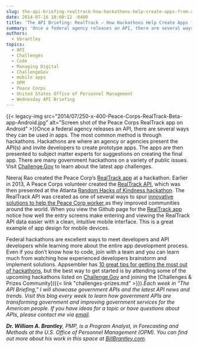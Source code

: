 ```yaml
---
slug: the-api-briefing-realtrack-how-hackathons-help-create-apps-from-apis
date: 2014-07-16 10:00:12 -0400
title: 'The API Briefing: RealTrack – How Hackathons Help Create Apps from APIs'
summary: 'Once a federal agency releases an API, there are several ways they can be used in apps. The most common method is through hackathons. Hackathons are where an agency or agencies present the API(s) and invite developers to create prototype apps. The apps'
authors:
  - bbrantley
topics:
  - API
  - Challenges
  - Code
  - Managing Digital
  - ChallengeGov
  - mobile apps
  - OPM
  - Peace Corps
  - United States Office of Personnel Management
  - Wednesday API Briefing
---
```


{{< legacy-img src="2014/07/250-x-400-Peace-Corps-RealTrack-Beta-app-Android.jpg" alt="Screen shot of the Peace Corps RealTrack app on Android" >}}Once a federal agency releases an API, there are several ways they can be used in apps. The most common method is through hackathons. Hackathons are where an agency or agencies present the API(s) and invite developers to create prototype apps. The apps are then presented to subject matter experts for suggestions on creating the final app. There are many government hackathons on a variety of public issues. Visit <a href="https://challenge.gov/" target="_blank">Challenge.Gov</a> to learn about the latest app challenges.

Neeraj Rao created the Peace Corp’s <a href="https://github.com/PeaceCorps/realtrack-android" target="_blank">RealTrack app</a> at a hackathon. Earlier in 2013, A Peace Corps volunteer created the <a href="https://github.com/PeaceCorps/realtrack-indicators-api" target="_blank">RealTrack API</a>, which was then presented at the Atlanta <a href="http://www.rhok.org/" target="_blank">Random Hacks of Kindness hackathon</a>. The RealTrack API was created as one of several ways to spur <a href="http://www.peacecorpsconnect.org/2014/02/national-peace-corps-association-facilitates-google-tablet-donation-to-departing-peace-corps-trainees/" target="_blank">innovative solutions to help the Peace Corp worker </a>as they improved communities around the world. When you view the Github page for the <a href="https://github.com/PeaceCorps/realtrack-android" target="_blank">RealTrack app</a> notice how well the entry screens make entering and viewing the RealTrack API data easier with a clean, intuitive mobile interface. This is a great example of app design for mobile devices.

Federal hackathons are excellent ways to meet developers and API developers while learning more about the entire app development process. Even if you don’t know how to code, join with a team and you can learn much from watching how experienced developers brainstorm and implement solutions. Appsembler has <a href="http://appsembler.com/blog/10-tips-for-hackathon-success/" target="_blank">10 great tips for getting the most out of hackathons</a>, but the best way to get started is by attending some of the upcoming hackathons listed on <a href="https://challenge.gov/" target="_blank">Challenge.Gov</a> and joining the [Challenges & Prizes Community]({{< link "challenges-prizes.md" >}})._Each week in “The API Briefing,” I will showcase government APIs and the latest API news and trends. Visit this blog every week to learn how government APIs are transforming government and improving government services for the American people. If you have ideas for a topic or have questions about APIs, please contact me via_ [_email_](mailto:%20William.Brantley@opm.gov)_._

**_Dr. William A. Brantley_**_, PMP, is a Program Analyst, in Forecasting and Methods at the U.S. Office of Personnel Management (OPM). You can find out more about his work in this space at_ [_BillBrantley.com_](http://billbrantley.com/)_._